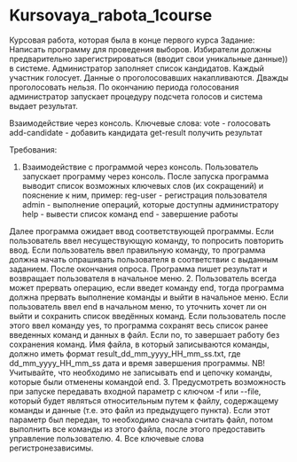 # Kursovaya_rabota_1course
Курсовая работа, которая была в конце первого курса
Задание: Написать программу для проведения выборов. Избиратели должны предварительно зарегистрироваться (вводит свои уникальные данные)) в системе. Администратор заполняет список кандидатов. Каждый участник голосует. Данные о проголосовавших накапливаются. Дважды проголосовать нельзя. По окончанию периода голосования администратор запускает процедуру подсчета голосов и система выдает результат.

Взаимодействие через консоль.
Ключевые слова:
vote - голосовать
add-candidate - добавить кандидата
get-result получить результат

Требования:
1. Взаимодействие с программой через консоль.
Пользователь запускает программу через консоль.
После запуска программа выводит список возможных ключевых слов (их сокращений) и пояснение к ним, пример:
reg-user - регистрация пользователя
admin - выполнение операций, которые доступны администратору
help - вывести список команд
end - завершение работы

Далее программа ожидает ввод соответствующей программы.
Если пользователь ввел несуществующую команду, то попросить повторить ввод.
Если пользователь ввел правильную команду, то программа должна начать опрашивать пользователя в соответствии с выданным заданием.
После окончания опроса. Программа пишет результат и возвращает пользователя в начальное меню.
2. Пользователь всегда может прервать операцию, если введет команду end, тогда программа должна прервать выполнение команды и выйти в начальное меню. Если пользователь ввел end в начальном меню, то уточнить хочет ли он выйти и сохранить список введённых команд. Если пользователь после этого ввел команду yes, то программа сохранят весь список ранее введенных команд и данных в файл. Если no, то завершает работу без сохранения команд. Имя файла, в который записываются команды, должно иметь формат result_dd_mm_yyyy_HH_mm_ss.txt, где dd_mm_yyyy_HH_mm_ss дата и время завершения программы. NB! Учитывайте, что необходимо не записывать end и цепочку команды, которые были отменены командой end.
3. Предусмотреть возможность при запуске передавать входной параметр с ключом -f или --file, который будет являться относительным путем к файлу, содержащему команды и данные (т.е. это файл из предыдущего пункта). Если этот параметр был передан, то необходимо сначала считать файл, потом выполнить все команды из этого файла, после этого предоставить управление пользователю.
4. Все ключевые слова регистронезависимы.
